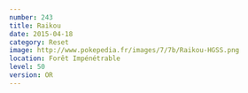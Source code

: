 ```yaml
---
number: 243
title: Raikou
date: 2015-04-18
category: Reset
image: http://www.pokepedia.fr/images/7/7b/Raikou-HGSS.png
location: Forêt Impénétrable
level: 50
version: OR
---
```

